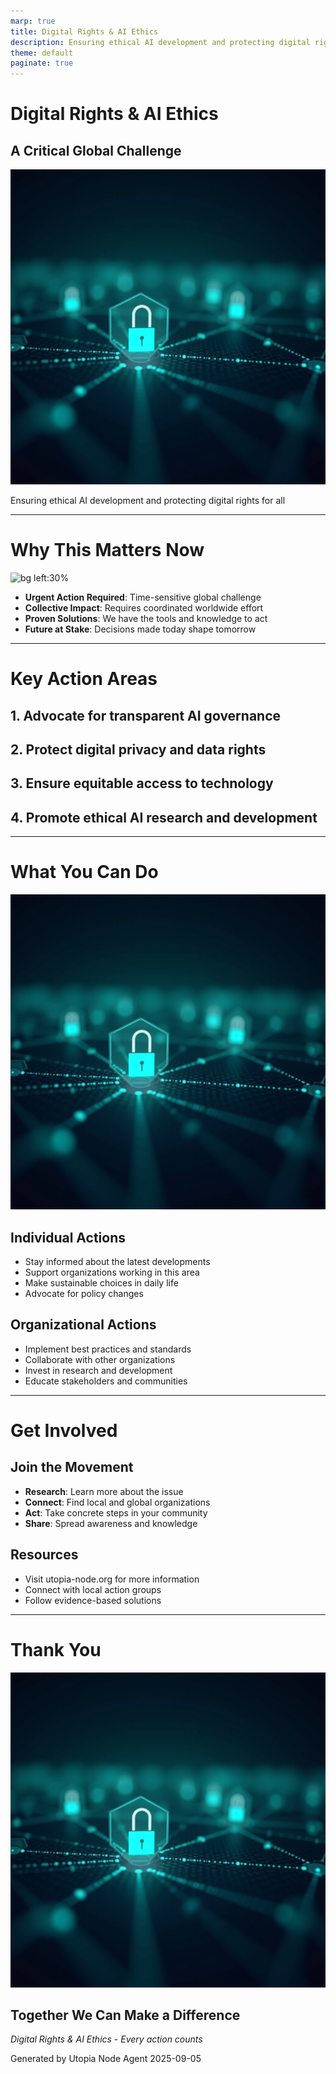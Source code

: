 ```yaml
---
marp: true
title: Digital Rights & AI Ethics
description: Ensuring ethical AI development and protecting digital rights for all
theme: default
paginate: true
---
```


# Digital Rights & AI Ethics
## A Critical Global Challenge

![bg right:40%](media/images/digital-rights-network.png)

Ensuring ethical AI development and protecting digital rights for all

---

# Why This Matters Now

![bg left:30%](media/images/collaboration-network.png)

- **Urgent Action Required**: Time-sensitive global challenge
- **Collective Impact**: Requires coordinated worldwide effort
- **Proven Solutions**: We have the tools and knowledge to act
- **Future at Stake**: Decisions made today shape tomorrow

---

# Key Action Areas

## 1. Advocate for transparent AI governance

## 2. Protect digital privacy and data rights

## 3. Ensure equitable access to technology

## 4. Promote ethical AI research and development

---

# What You Can Do

![bg right:30%](media/images/digital-rights-network.png)

## Individual Actions
- Stay informed about the latest developments
- Support organizations working in this area
- Make sustainable choices in daily life
- Advocate for policy changes

## Organizational Actions
- Implement best practices and standards
- Collaborate with other organizations
- Invest in research and development
- Educate stakeholders and communities

---

# Get Involved

## Join the Movement
- **Research**: Learn more about the issue
- **Connect**: Find local and global organizations
- **Act**: Take concrete steps in your community
- **Share**: Spread awareness and knowledge

## Resources
- Visit utopia-node.org for more information
- Connect with local action groups
- Follow evidence-based solutions

---

# Thank You

![bg](media/images/digital-rights-network.png)

## Together We Can Make a Difference

*Digital Rights & AI Ethics - Every action counts*

Generated by Utopia Node Agent
2025-09-05

<!-- Note: Images will be generated if mflux-generate is available -->

